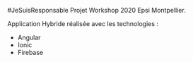 #JeSuisResponsable
Projet Workshop 2020 Epsi Montpellier.

Application Hybride réalisée avec les technologies :

- Angular
- Ionic
- Firebase
